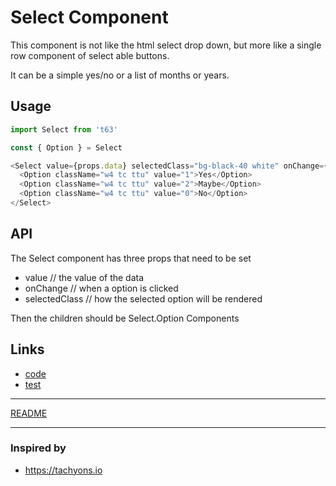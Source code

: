 # Select Component

This component is not like the html select drop down, but more like 
a single row component of select able buttons.

It can be a simple yes/no or a list of months or years.

## Usage 

```js
import Select from 't63'

const { Option } = Select

<Select value={props.data} selectedClass="bg-black-40 white" onChange={v => props.dispatch({type: 'set', payload: v})}>
  <Option className="w4 tc ttu" value="1">Yes</Option>
  <Option className="w4 tc ttu" value="2">Maybe</Option>
  <Option className="w4 tc ttu" value="0">No</Option>
</Select>
```

## API

The Select component has three props that need to be set

- value // the value of the data
- onChange // when a option is clicked 
- selectedClass // how the selected option will be rendered

Then the children should be Select.Option Components

## Links

* [code](index.js)
* [test](test.js)

---

[README](../../README.md)

---

### Inspired by

* https://tachyons.io